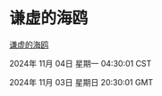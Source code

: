 # 谦虚的海鸥
[谦虚的海鸥](http://219.139.197.74:56308/qxdho/course/base/hotlink/index.php)

2024年 11月 04日 星期一 04:30:01 CST

2024年 11月 03日 星期日 20:30:01 GMT
